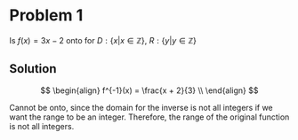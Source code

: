 # Problem 1

Is $f(x) = 3x-2$ onto for $D:\{ x|x \in \mathbb{Z} \}$, $R: \{ y|y \in \mathbb{Z} \}$

## Solution

$$
\begin{align}
f^{-1}(x) = \frac{x + 2}{3} \\
\end{align}
$$

Cannot be onto, since the domain for the inverse is not all integers if we want the range to be an integer. Therefore, the range of the original function is not all integers.